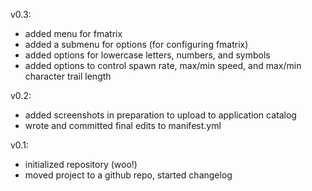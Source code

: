 v0.3:
- added menu for fmatrix 
- added a submenu for options (for configuring fmatrix)
- added options for lowercase letters, numbers, and symbols
- added options to control spawn rate, max/min speed, and max/min character trail length 

v0.2:
- added screenshots in preparation to upload to application catalog
- wrote and committed final edits to manifest.yml

v0.1:
- initialized repository (woo!)
- moved project to a github repo, started changelog
